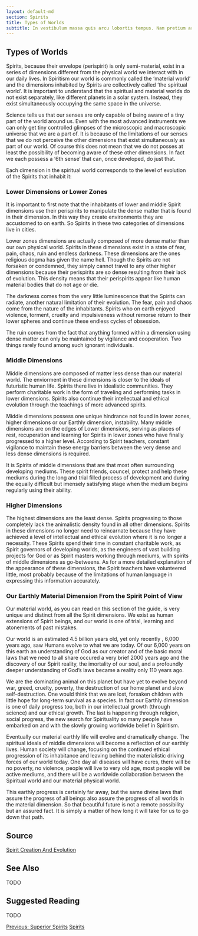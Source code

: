 ```yaml
---
layout: default-md
section: Spirits
title: Types of Worlds
subtitle: In vestibulum massa quis arcu lobortis tempus. Nam pretium arcu in odio vulputate luctus.
---
```


## Types of Worlds

Spirits, because their envelope (perispirit) is only semi-material, exist in a series of dimensions different from the physical world we interact with in our daily lives. In Spiritism our world is commonly called the ‘material world’ and the dimensions inhabited by Spirits are collectively called ‘the spiritual world’. It is important to understand that the spiritual and material worlds do not exist separately, like different planets in a solar system. Instead, they exist simultaneously occupying the same space in the universe.

Science tells us that our senses are only capable of being aware of a tiny part of the world around us. Even with the most advanced instruments we can only get tiny controlled glimpses of the microscopic and macroscopic universe that we are a part of. It is because of the limitations of our senses that we do not perceive the other dimensions that exist simultaneously as part of our world. Of course this does not mean that we do not posses at least the possibility of becoming aware of these other dimensions. In fact we each possess a ‘6th sense’ that can, once developed, do just that.

Each dimension in the spiritual world corresponds to the level of evolution of the Spirits that inhabit it:

### Lower Dimensions or Lower Zones

It is important to first note that the inhabitants of lower and middle Spirit dimensions use their perispirits to manipulate the dense matter that is found in their dimension. In this way they create environments they are accustomed to on earth. So Spirits in these two categories of dimensions live in cities.

Lower zones dimensions are actually composed of more dense matter than our own physical world. Spirits in these dimensions exist in a state of fear, pain, chaos, ruin and endless darkness. These dimensions are the ones religious dogma has given the name hell. Though the Spirits are not forsaken or condemned, they simply cannot travel to any other higher dimensions because their perispirits are so dense resulting from their lack of evolution. This density means that their perispirits appear like human material bodies that do not age or die.

The darkness comes from the very little luminescence that the Spirits can radiate, another natural limitation of their evolution. The fear, pain and chaos come from the nature of the inhabitants. Spirits who on earth enjoyed violence, torment, cruelty and impulsiveness without remorse return to their lower spheres and continue these endless cycles of obsession.

The ruin comes from the fact that anything formed within a dimension using dense matter can only be maintained by vigilance and cooperation. Two things rarely found among such ignorant individuals.

### Middle Dimensions

Middle dimensions are composed of matter less dense than our material world. The enviorment in these dimensions is closer to the ideals of futuristic human life. Spirits there live in idealistic communities. They perform charitable work in the form of traveling and performing tasks in lower dimensions. Spirits also continue their intellectual and ethical evolution through the teachings of more advanced spirits.

Middle dimensions possess one unique hindrance not found in lower zones, higher dimensions or our Earthly dimension, instability. Many middle dimensions are on the edges of Lower dimensions, serving as places of rest, recuperation and learning for Spirits in lower zones who have finally progressed to a higher level. According to Spirit teachers, constant vigilance to maintain these energy barriers between the very dense and less dense dimensions is required.

It is Spirits of middle dimensions that are that most often surrounding developing mediums. These spirit friends, councel, protect and help these mediums during the long and trial filled process of development and during the equally difficult but imensely satisfying stage when the medium begins regularly using their ability.

### Higher Dimensions

The highest dimensions are the least dense. Spirits progressing to those completely lack the animalistic density found in all other dimensions. Spirits in these dimensions no longer need to reincarnate because they have achieved a level of intellectual and ethical evolution where it is no longer a necessity. These Spirits spend their time in constant charitable work, as Spirit governors of developing worlds, as the engineers of vast building projects for God or as Spirit masters working through mediums, with spirits of middle dimensions as go-betweens. As for a more detailed explanation of the appearance of these dimensions, the Spirit teachers have volunteered little, most probably because of the limitations of human language in expressing this information accurately.

### Our Earthly Material Dimension From the Spirit Point of View

Our material world, as you can read on this section of the guide, is very unique and distinct from all the Spirit dimensions. We exist as human extensions of Spirit beings, and our world is one of trial, learning and atonements of past mistakes.

Our world is an estimated 4.5 billion years old, yet only recently , 6,000 years ago, saw Humans evolve to what we are today. Of our 6,000 years on this earth an understanding of God as our creator and of the basic moral laws that we need to all share occured a very brief 2000 years ago and the discovery of our Spirit reality, the imortality of our soul, and a profoundly deeper understanding of God’s laws became a reality only 110 years ago.

We are the dominating animal on this planet but have yet to evolve beyond war, greed, cruelty, poverty, the destruction of our home planet and slow self-destruction. One would think that we are lost, forsaken children with little hope for long-term survival as a species. In fact our Earthly dimension is one of daily progress too, both in our intellectual growth (through science) and our ethical growth. The last is happening through religion, social progress, the new search for Spirituality so many people have embarked on and with the slowly growing worldwide belief in Spiritism.

Eventually our material earthly life will evolve and dramatically change. The spiritual ideals of middle dimensions will become a reflection of our earthly lives. Human society will change, focusing on the continued ethical progression of its inhabitance and leaving behind the materialistic driving forces of our world today. One day all diseases will have cures, there will be no poverty, no violence, people will live to very old age, most people will be active mediums, and there will be a worldwide collaboration between the Spiritual world and our material physical world.

This earthly progress is certainly far away, but the same divine laws that assure the progress of all beings also assure the progress of all worlds in the material dimension. So that beautiful future is not a remote possibility but an assured fact. It is simply a matter of how long it will take for us to go down that path.



## Source
[Spirit Creation And Evolution](http://www.sgny.org/spiritism-guide/mediumship/spirit-evolution/)

## See Also
TODO


## Suggested Reading
TODO




<a href="superior-communication" class="button">Previous: Superior Spirits</a>
<a href="./" class="button special">Spirits</a>
<!-- <a href="" class="button">Next: </a> -->
